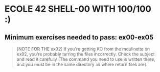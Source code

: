 # ECOLE 42 SHELL-00 WITH 100/100 :) 
## Minimum exercises needed to pass: ex00-ex05

> [NOTE FOR THE ex02]
> If you're getting KO from the moulinette on ex02, you're probably tarring the files incorrectly. Check the subject and read it carefully (The command you need to use is written there, and you must be in the same directory as where return files are).
